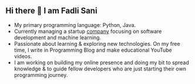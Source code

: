 ## Hi there 👋 I am Fadli Sani 
- My primary programming language: Python, Java.
- Currently managing a startup [company](https://www.jetfalcon.com) focusing on software development and machine learning.
- Passionate about learning & exploring new technologies. On my free time, I write in Programming Blog and make educational YouTube videos.
- I am working on building my online presence and doing my bit to spread knowledge & to guide fellow developers who are just starting their own programming journey.


<!--
**FadliFasanai/FadliFasanai** is a ✨ _special_ ✨ repository because its `README.md` (this file) appears on your GitHub profile.

Here are some ideas to get you started:

- 🔭 I’m currently working on ...
- 🌱 I’m currently learning ...
- 👯 I’m looking to collaborate on ...
- 🤔 I’m looking for help with ...
- 💬 Ask me about ...
- 📫 How to reach me: ...
- 😄 Pronouns: ...
- ⚡ Fun fact: ...
-->
